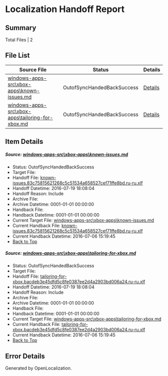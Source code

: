 # <a name='report-top'></a> Localization Handoff Report

## Summary
 Total Files | 2

## File List
 Source File | Status | Details 
 ----------- | ------ | ------- 
 [windows-apps-src\xbox-apps\known-issues.md](https://github.com/Microsoft/windows-apps/blob/b9d84bf6b98c2f34914a8f4dd1e2b7e2132f5778/windows-apps-src/xbox-apps/known-issues.md) | OutofSyncHandedBackSuccess | [Details](#5dc2ad2b7c1d3793065f96e3300069dea078ce6a5430)
 [windows-apps-src\xbox-apps\tailoring-for-xbox.md](https://github.com/Microsoft/windows-apps/blob/b9d84bf6b98c2f34914a8f4dd1e2b7e2132f5778/windows-apps-src/xbox-apps/tailoring-for-xbox.md) | OutofSyncHandedBackSuccess | [Details](#acb7b92fe65abd99e5263ffcf1c339bb62015afe5437)

## Item Details
##### <a name='5dc2ad2b7c1d3793065f96e3300069dea078ce6a5430'></a> Source: [windows-apps-src\xbox-apps\known-issues.md](https://github.com/Microsoft/windows-apps/blob/b9d84bf6b98c2f34914a8f4dd1e2b7e2132f5778/windows-apps-src/xbox-apps/known-issues.md)
* Status: OutofSyncHandedBackSuccess
* Target File: 
* Handoff File: [known-issues.83c75815621268c5c51534a658527cef71ffe8bd.ru-ru.xlf](https://github.com/Microsoft/WDG.handoff/blob/a22c6a5f2f8da4851872bbbafe526a66ecf1ff3b/ol-handoff/Microsoft/windows-apps.ru-ru/master/known-issues.83c75815621268c5c51534a658527cef71ffe8bd.ru-ru.xlf)
* Handoff Datetime: 2016-07-19 18:08:04
* Handoff Reason: Include
* Archive File: 
* Archive Datetime: 0001-01-01 00:00:00
* Handback File: 
* Handback Datetime: 0001-01-01 00:00:00
* Current Target File: [windows-apps-src\xbox-apps\known-issues.md](https://github.com/Microsoft/windows-apps.ru-ru/blob/93f7daed53c2f646ab9c83858aa28237022d818d/windows-apps-src/xbox-apps/known-issues.md)
* Current Handback File: [known-issues.83c75815621268c5c51534a658527cef71ffe8bd.ru-ru.xlf](https://github.com/Microsoft/WDG.handback/blob/d3d0e23c0b6ca1c844ba3c34aead5291de8d3362/ol-handback/Microsoft/windows-apps.ru-ru/master/known-issues.83c75815621268c5c51534a658527cef71ffe8bd.ru-ru.xlf)
* Current Handback Datetime: 2016-07-06 15:19:45
* [Back to Top](#report-top)

##### <a name='acb7b92fe65abd99e5263ffcf1c339bb62015afe5437'></a> Source: [windows-apps-src\xbox-apps\tailoring-for-xbox.md](https://github.com/Microsoft/windows-apps/blob/b9d84bf6b98c2f34914a8f4dd1e2b7e2132f5778/windows-apps-src/xbox-apps/tailoring-for-xbox.md)
* Status: OutofSyncHandedBackSuccess
* Target File: 
* Handoff File: [tailoring-for-xbox.bacdeb3e45dfd5c8fe0387ee2d4a2903bd006a24.ru-ru.xlf](https://github.com/Microsoft/WDG.handoff/blob/a22c6a5f2f8da4851872bbbafe526a66ecf1ff3b/ol-handoff/Microsoft/windows-apps.ru-ru/master/tailoring-for-xbox.bacdeb3e45dfd5c8fe0387ee2d4a2903bd006a24.ru-ru.xlf)
* Handoff Datetime: 2016-07-19 18:08:04
* Handoff Reason: Include
* Archive File: 
* Archive Datetime: 0001-01-01 00:00:00
* Handback File: 
* Handback Datetime: 0001-01-01 00:00:00
* Current Target File: [windows-apps-src\xbox-apps\tailoring-for-xbox.md](https://github.com/Microsoft/windows-apps.ru-ru/blob/93f7daed53c2f646ab9c83858aa28237022d818d/windows-apps-src/xbox-apps/tailoring-for-xbox.md)
* Current Handback File: [tailoring-for-xbox.bacdeb3e45dfd5c8fe0387ee2d4a2903bd006a24.ru-ru.xlf](https://github.com/Microsoft/WDG.handback/blob/d3d0e23c0b6ca1c844ba3c34aead5291de8d3362/ol-handback/Microsoft/windows-apps.ru-ru/master/tailoring-for-xbox.bacdeb3e45dfd5c8fe0387ee2d4a2903bd006a24.ru-ru.xlf)
* Current Handback Datetime: 2016-07-06 15:19:45
* [Back to Top](#report-top)


## Error Details

Generated by OpenLocalization.
